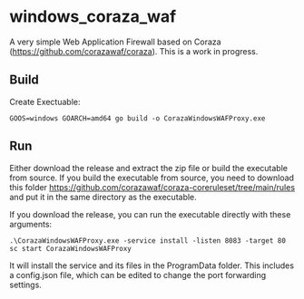 # windows_coraza_waf
A very simple Web Application Firewall based on Coraza (https://github.com/corazawaf/coraza). This is a work in progress. 

## Build

Create Exectuable: 
```
GOOS=windows GOARCH=amd64 go build -o CorazaWindowsWAFProxy.exe
```

## Run
Either download the release and extract the zip file or build the executable from source. If you build the executable from source, you need to download this folder https://github.com/corazawaf/coraza-coreruleset/tree/main/rules and put it in the same directory as the executable. 

If you download the release, you can run the executable directly with these arguments: 
```
.\CorazaWindowsWAFProxy.exe -service install -listen 8083 -target 80
sc start CorazaWindowsWAFProxy
```

It will install the service and its files in the ProgramData folder. This includes a config.json file, which can be edited to change the port forwarding settings. 